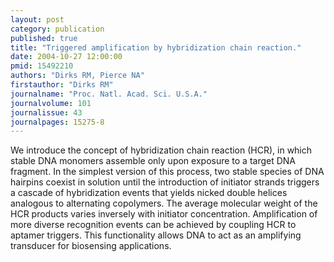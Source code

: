 ```yaml
---
layout: post
category: publication
published: true
title: "Triggered amplification by hybridization chain reaction."
date: 2004-10-27 12:00:00
pmid: 15492210
authors: "Dirks RM, Pierce NA"
firstauthor: "Dirks RM"
journalname: "Proc. Natl. Acad. Sci. U.S.A."
journalvolume: 101
journalissue: 43
journalpages: 15275-8
---
```


We introduce the concept of hybridization chain reaction (HCR), in which stable DNA monomers assemble only upon exposure to a target DNA fragment. In the simplest version of this process, two stable species of DNA hairpins coexist in solution until the introduction of initiator strands triggers a cascade of hybridization events that yields nicked double helices analogous to alternating copolymers. The average molecular weight of the HCR products varies inversely with initiator concentration. Amplification of more diverse recognition events can be achieved by coupling HCR to aptamer triggers. This functionality allows DNA to act as an amplifying transducer for biosensing applications.

